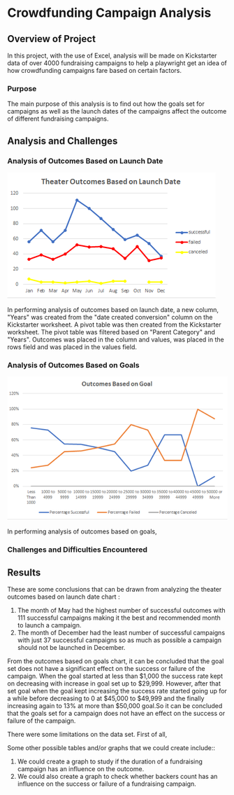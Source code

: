 # Crowdfunding Campaign Analysis

## Overview of Project
In this project, with the use of Excel, analysis will be made on Kickstarter data of over 4000 fundraising campaigns to help a playwright get an idea of how  crowdfunding campaigns fare based on certain factors. 

### Purpose
The main purpose of this analysis is to find out how the goals set for campaigns as well as the launch dates of the campaigns affect the outcome of different fundraising campaigns.


## Analysis and Challenges 


### Analysis of Outcomes Based on Launch Date

![Image]( https://github.com/GerlechJen/kickstarter-analysis/blob/main/RESOURCES/Theater_Outcomes_vs_Launch.png)

In performing analysis of outcomes based on launch date, a new column, "Years" was created from the "date created conversion" column on the Kickstarter worksheet. A pivot table was then created from the Kickstarter worksheet. The pivot table was filtered based on "Parent Category" and "Years". Outcomes was placed in the column and values, was placed in the rows field and was placed in the values field. 

### Analysis of Outcomes Based on Goals

![image1]( https://github.com/GerlechJen/kickstarter-analysis/blob/main/RESOURCES/Outcomes_vs_Goals.png)

In performing analysis of outcomes based on goals, 

### Challenges and Difficulties Encountered

## Results

These are some conclusions that can be drawn from analyzing the theater outcomes based on launch date chart :
1. The month of May had the highest number of successful outcomes with 111 successful campaigns making it the best and recommended month to launch a campaign.
2. The month of December had the least number of successful campaigns with just 37 successful campaigns so as much as possible a campaign should not be launched in December. 

From the outcomes based on goals chart, it can be concluded that the goal set does not have a significant effect on the success or failure of the campaign. When the goal started at less than $1,000 the success rate kept on decreasing with increase in goal set up to $29,999. However, after that set goal when the goal kept increasing the success rate started going up for a while before decreasing to 0 at $45,000 to $49,999 and the finally increasing again to 13% at more than $50,000 goal.So it can be concluded that the goals set for a campaign does not have an effect on the success or failure of the campaign.


There were some limitations on the data set. First of all, 

Some other possible tables and/or graphs that we could create include::
1. We could create a graph to study if the duration of a fundraising campaign has an influence on the outcome.
2. We could also create a graph to check whether backers count has an influence on the success or failure of a fundraising campaign. 

